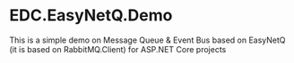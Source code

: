 # EDC.EasyNetQ.Demo
This is a simple demo on Message Queue &amp; Event Bus based on EasyNetQ (it is based on RabbitMQ.Client) for ASP.NET Core projects
